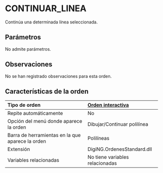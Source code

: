 # CONTINUAR\_LINEA

Continúa una determinada línea seleccionada.

## Parámetros

No admite parámetros.

## Observaciones

No se han registrado observaciones para esta orden.

## Características de la orden

| Tipo de orden | [Orden interactiva](continuar-linea.md) |
| :--- | :--- |
| Repite automáticamente | No |
| Opción del menú donde aparece la orden | Dibujar/Continuar polilínea |
| Barra de herramientas en la que aparece la orden | Polilíneas |
| Extensión | DigiNG.OrdenesStandard.dll |
| Variables relacionadas | No tiene variables relacionadas |

